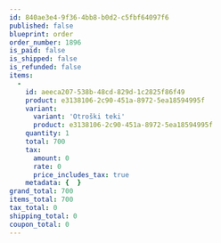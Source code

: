 ```yaml
---
id: 840ae3e4-9f36-4bb8-b0d2-c5fbf64097f6
published: false
blueprint: order
order_number: 1896
is_paid: false
is_shipped: false
is_refunded: false
items:
  -
    id: aeeca207-538b-48cd-829d-1c2825f86f49
    product: e3138106-2c90-451a-8972-5ea18594995f
    variant:
      variant: 'Otroški teki'
      product: e3138106-2c90-451a-8972-5ea18594995f
    quantity: 1
    total: 700
    tax:
      amount: 0
      rate: 0
      price_includes_tax: true
    metadata: {  }
grand_total: 700
items_total: 700
tax_total: 0
shipping_total: 0
coupon_total: 0
---
```

